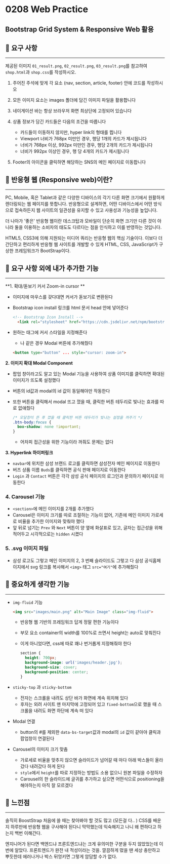 # 0208 Web Practice

## Bootstrap Grid System & Responsive Web 활용



## 🎈 요구 사항

---

제공된 이미지 `01_result.png`, `02_result.png`, `03_result.png`를 참고하여 `shop.html`과 `shop.css`를 작성하시오.

1. 주어진 주석에 맞게 각 요소 (nav, section, article, footer) 안에 코드를 작성하시오
2. 모든 이미지 요소는 images 폴더에 담긴 이미지 파일을 활용합니다
3. 네이게이션 바는 항상 브라우저 화면 최상단에 고정되어 있습니다
4. 상품 정보가 담긴 카드들은 다음의 조건을 따릅니다

   - 카드들이 이동하지 않지만, hyper link의 형태를 띕니다
   - Viewport 너비가 768px 미만인 경우, 행당 1개의 카드가 제시됩니다
   - 너비가 768px 이상, 992px 미만인 경우, 행당 2개의 카드가 제시됩니다
   - 너비가 992px 이상인 경우, 행 당 4개의 카드가 제시됩니다
5. Footer의 아이콘을 클릭하면 해당하는 SNS의 메인 페이지로 이동합니다



## 🎈 반응형 웹 (Responsive web)이란?

---

PC, Mobile, 혹은 Tablet과 같은 다양한 디바이스의 각기 다른 화면 크기에서 원활하게 렌더링되는 웹 페이지를 뜻합니다. 반응형으로 설계하면, 어떤 디바이스에서 어떤 방식으로 접속하든지 웹 사이트의 일관성을 유지할 수 있고 사용성과 기능성을 높입니다.

더 나아가 '좋은' 반응형 웹이란 데스크탑과 모바일이 단순히 화면 크기만 다른 것이 아니라 둘을 이용하는 소비자의 태도도 다르다는 점을 인식하고 이를 반영하는 것입니다.

HTML5, CSS3에 의해 지원되는 미디어 쿼리는 반응형 웹의 핵심 기술이다. 이보다 더 간단하고 편리하게 반응형 웹 사이트를 개발할 수 있게 HTML, CSS, JavaScript가 구상한 프레임워크가 BootStrap이다.



## 🎈 요구 사항 외에 내가 추가한 기능

---

**1. 확대/돋보기 커서 Zoom-in cursor **

* 이미지에 마우스를 갖다대면 커서가 돋보기로 변환된다

* Bootstrap icon install 링크를 html 문서 head 안에 넣어준다

  ```html
  <!-- Bootstrap Icon Install -->
    <link rel="stylesheet" href="https://cdn.jsdelivr.net/npm/bootstrap-icons@1.8.1/font/bootstrap-icons.css">
  ```

* 원하는 태그에 커서 스타일을 지정해준다

  * 나 같은 경우 Modal 버튼에 추가해줬다

  ```html
  <button type="button" ... style="cursor: zoom-in">
  ```



**2. 이미지 확대 Modal Component**

- 팝업 창이라고도 알고 있는 Modal 기능을 사용하여 상품 이미지를 클릭하면 확대된 이미지가 뜨도록 설정했다

- 버튼의 id값과 modal의 id 값이 동일해야만 작동한다

- 또한 버튼을 클릭해서 modal 뜨고 껐을 때, 클릭한 버튼 테두리로 빛나는 효과를 따로 없애줬다

  ```css
  /* 모달창이 뜬 후 껐을 때 클릭한 버튼 테두리가 빛나는 설정을 꺼주기 */
  .btn-body:focus {
    box-shadow: none !important;
  }
  ```
  
  - 어차피 접근성을 위한 기능이라 꺼줘도 문제는 없다



**3. Hyperlink 하이퍼링크**

- `navbar`에 위치한 삼성 브랜드 로고를 클릭하면 삼성전자 메인 페이지로 이동한다
- 버즈 상품 이름 `Buds`를 클릭하면 공식 판매 페이지로 이동한다
- `Login` 과 `Contact` 버튼은 각각 삼성 공식 페이지의 로그인과 문의하기 페이지로 이동한다



### 4. Carousel 기능

- `<section>`에 메인 이미지를 2개를 추가했다
- Carousel은 이미지 크기를 따로 조절하는 기능이 없어, 기존에 메인 이미지 가로세로 비율을 추가한 이미지와 맞춰야 했다
- 앞 뒤로 넘기는 `Prev` 와 `Next` 버튼이 양 옆에 화살표로 있고, 글자는 접근성을 위해 적어두고 시각적으로는 `hidden` 시켰다



### 5. .svg 이미지 파일

- 삼성 로고도 그렇고 메인 이미지의 2, 3 번째 슬라이드도 그렇고 다 삼성 공식홈페이지에서 svg 링크를 복사해서 `<img>` 태그 `src="여기"`에 추가해줬다



## 🎈 중요하게 생각한 기능

---

- `img-fluid` 기능

  ```html
  <img src="images/main.png" alt="Main Image" class="img-fluid">
  ```

  - 반응형 웹 기반의 프레임워크 답게 정말 편한 기능이다

  - 부모 요소 container의 width를 100%로 쓰면서 height는 auto로 맞춰진다

  - 이게 아니었다면, css에 따로 꽤나 번거롭게 지정해줘야 한다

    ```css
    section {
      height: 700px;
      background-image: url('images/header.jpg');
      background-size: cover;
      background-position: center;
    }
    ```

- `sticky-top` 과 `sticky-bottom`

  - 전자는 스크롤을 내려도 상단 바가 화면에 계속 위치해 있다
  - 후자는 외려 사이트 맨 마지막에 고정되어 있고 `fixed-bottom`으로 했을 때 스크롤을 내려도 화면 하단에 계속 떠 있다

- Modal 연결

  - button의 #를 제외한 `data-bs-target`값과 modal의 `id` 값이 같아야 클릭과 팝업창이 연결된다
  
- Carousel의 이미지 크기 맞춤

  - 가로세로 비율을 맞추지 않으면 슬라이드가 넘어갈 때 마다 아래 박스들이 올라갔다 내려갔다 하게 된다
  - `style`에서 `height`를 따로 지정하는 방법도 소용 없으니 원본 파일을 수정하자
  - Carousel의 한 슬라이드에 글귀를 추가하고 싶으면 어떤식으로 positioning을 해야하는지 아직 잘 모르겠다




## 🎈 느낀점

---

솔직히 BoostStrap 처음에 쓸 때는 찾아봐야 할 것도 많고 (모든걸 다.. ) CSS를 배운지 하루만에 반응형 웹을 구사해야 된다니 막막했는데 익숙해지고 나니 왜 편하다고 하는지 백번 이해간다.

엔지니어가 된다면 백엔드냐 프론트엔드냐는 크게 유의미한 구분을 두지 않았었는데 이번에 알았다. 프론트엔드가 완전 내 적성이라는 것을. 깔끔하게 떴을 땐 세상 충만하고 뿌듯한데 에러나거나 박스 뒤엉키면 그렇게 암담할 수가 없다.

